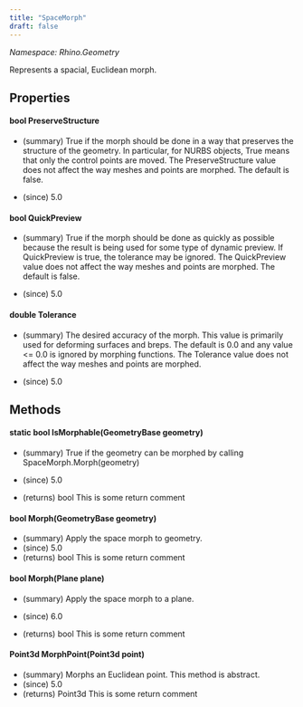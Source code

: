 ```yaml
---
title: "SpaceMorph"
draft: false
---
```


*Namespace: Rhino.Geometry*

   Represents a spacial, Euclidean morph.
   
## Properties
#### bool PreserveStructure
- (summary) 
     True if the morph should be done in a way that preserves the structure of the geometry.
     In particular, for NURBS objects, True means that only the control points are moved.
     The PreserveStructure value does not affect the way meshes and points are morphed.
     The default is false.
     
- (since) 5.0
#### bool QuickPreview
- (summary) 
     True if the morph should be done as quickly as possible because the result
     is being used for some type of dynamic preview. If QuickPreview is true,
     the tolerance may be ignored.
     The QuickPreview value does not affect the way meshes and points are morphed.
     The default is false.
     
- (since) 5.0
#### double Tolerance
- (summary) 
     The desired accuracy of the morph. This value is primarily used for deforming
     surfaces and breps. The default is 0.0 and any value <= 0.0 is ignored by
     morphing functions. The Tolerance value does not affect the way meshes and points
     are morphed.
     
- (since) 5.0
## Methods
#### static bool IsMorphable(GeometryBase geometry)
- (summary) 
     True if the geometry can be morphed by calling SpaceMorph.Morph(geometry)
     
- (since) 5.0
- (returns) bool This is some return comment
#### bool Morph(GeometryBase geometry)
- (summary) Apply the space morph to geometry.
- (since) 5.0
- (returns) bool This is some return comment
#### bool Morph(Plane plane)
- (summary) 
     Apply the space morph to a plane.
     
- (since) 6.0
- (returns) bool This is some return comment
#### Point3d MorphPoint(Point3d point)
- (summary) Morphs an Euclidean point. This method is abstract.
- (since) 5.0
- (returns) Point3d This is some return comment
